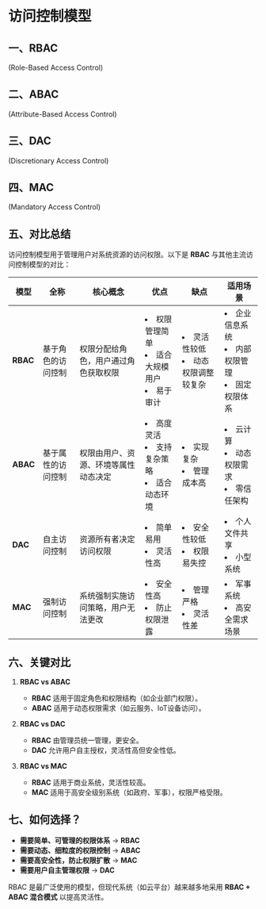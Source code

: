 # 访问控制模型

## 一、RBAC

(Role-Based Access Control)

## 二、ABAC

(Attribute-Based Access Control)

## 三、DAC

(Discretionary Access Control)

## 四、MAC

(Mandatory Access Control)

## 五、对比总结

访问控制模型用于管理用户对系统资源的访问权限。以下是 **RBAC** 与其他主流访问控制模型的对比：

| 模型       | 全称        | 核心概念               | 优点                                           | 缺点                               | 适用场景                                          |
|----------|-----------|--------------------|----------------------------------------------|----------------------------------|-----------------------------------------------|
| **RBAC** | 基于角色的访问控制 | 权限分配给角色，用户通过角色获取权限 | <li>权限管理简单</li><li>适合大规模用户</li><li>易于审计</li> | <li>灵活性较低</li><li>动态权限调整较复杂</li> | <li>企业信息系统</li><li>内部权限管理</li><li>固定权限体系</li> |
| **ABAC** | 基于属性的访问控制 | 权限由用户、资源、环境等属性动态决定 | <li>高度灵活</li><li>支持复杂策略</li><li>适合动态环境</li>  | <li>实现复杂</li><li>管理成本高</li>      | <li>云计算</li><li>动态权限需求</li><li>零信任架构</li>     |
| **DAC**  | 自主访问控制    | 资源所有者决定访问权限        | <li>简单易用</li><li>灵活性高</li>                   | <li>安全性较低</li><li>权限易失控</li>     | <li>个人文件共享</li><li>小型系统</li>                  |
| **MAC**  | 强制访问控制    | 系统强制实施访问策略，用户无法更改  | <li>安全性高</li><li>防止权限泄露</li>                 | <li>管理严格</li><li>灵活性差</li>       | <li>军事系统</li><li>高安全需求场景</li>                 |

## 六、**关键对比**

1. **RBAC vs ABAC**
    - **RBAC** 适用于固定角色和权限结构（如企业部门权限）。
    - **ABAC** 适用于动态权限需求（如云服务、IoT设备访问）。

2. **RBAC vs DAC**
    - **RBAC** 由管理员统一管理，更安全。
    - **DAC** 允许用户自主授权，灵活性高但安全性低。

3. **RBAC vs MAC**
    - **RBAC** 适用于商业系统，灵活性较高。
    - **MAC** 适用于高安全级别系统（如政府、军事），权限严格受限。

## 七、**如何选择？**

- **需要简单、可管理的权限体系** → **RBAC**
- **需要动态、细粒度的权限控制** → **ABAC**
- **需要高安全性，防止权限扩散** → **MAC**
- **需要用户自主管理权限** → **DAC**

RBAC 是最广泛使用的模型，但现代系统（如云平台）越来越多地采用 **RBAC + ABAC 混合模式** 以提高灵活性。
